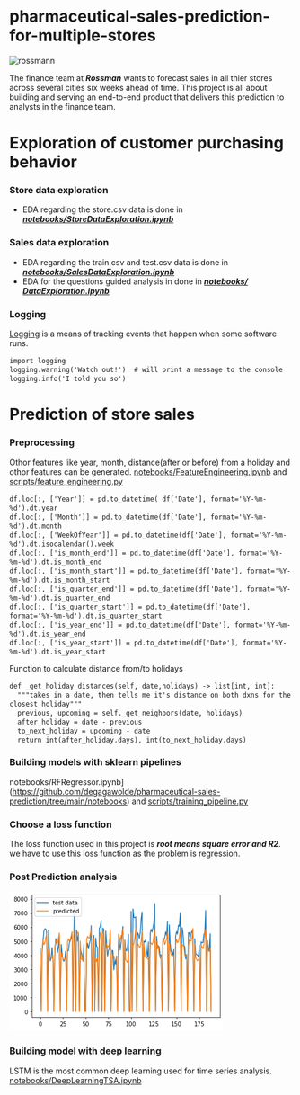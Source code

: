 # pharmaceutical-sales-prediction-for-multiple-stores
![rossmann](https://searchlogovector.com/wp-content/uploads/2020/04/rossmann-mein-drogeriemarkt-logo-vector.png)

The finance team at ***Rossman*** wants to forecast sales in all thier stores across several cities six weeks ahead of time. This project is all about building and serving an end-to-end product that delivers this prediction to analysts in the finance team.

# Exploration of customer purchasing behavior
### Store data exploration
- EDA regarding the store.csv data is done in [***notebooks/StoreDataExploration.ipynb***](https://github.com/degagawolde/pharmaceutical-sales-prediction/tree/main/notebooks)
### Sales data exploration
- EDA regarding the train.csv and test.csv data is done in [***notebooks/SalesDataExploration.ipynb***](https://github.com/degagawolde/pharmaceutical-sales-prediction/tree/main/notebooks)
- EDA for the questions guided analysis in done in [***notebooks/ DataExploration.ipynb***](https://github.com/degagawolde/pharmaceutical-sales-prediction/tree/main/notebooks)
### Logging
[Logging](https://docs.python.org/3/howto/logging.html) is a means of tracking events that happen when some software runs.
```
import logging
logging.warning('Watch out!')  # will print a message to the console
logging.info('I told you so')
```
# Prediction of store sales
### Preprocessing
Othor features like year, month, distance(after or before) from a holiday and othor features can be generated. [notebooks/FeatureEngineering.ipynb](https://github.com/degagawolde/pharmaceutical-sales-prediction/tree/main/notebooks) and [scripts/feature_engineering.py](https://github.com/degagawolde/pharmaceutical-sales-prediction/tree/main/scripts)
```
df.loc[:, ['Year']] = pd.to_datetime( df['Date'], format='%Y-%m-%d').dt.year
df.loc[:, ['Month']] = pd.to_datetime(df['Date'], format='%Y-%m-%d').dt.month
df.loc[:, ['WeekOfYear']] = pd.to_datetime(df['Date'], format='%Y-%m-%d').dt.isocalendar().week
df.loc[:, ['is_month_end']] = pd.to_datetime(df['Date'], format='%Y-%m-%d').dt.is_month_end
df.loc[:, ['is_month_start']] = pd.to_datetime(df['Date'], format='%Y-%m-%d').dt.is_month_start
df.loc[:, ['is_quarter_end']] = pd.to_datetime(df['Date'], format='%Y-%m-%d').dt.is_quarter_end
df.loc[:, ['is_quarter_start']] = pd.to_datetime(df['Date'], format='%Y-%m-%d').dt.is_quarter_start
df.loc[:, ['is_year_end']] = pd.to_datetime(df['Date'], format='%Y-%m-%d').dt.is_year_end
df.loc[:, ['is_year_start']] = pd.to_datetime(df['Date'], format='%Y-%m-%d').dt.is_year_start     
```
Function to calculate distance from/to holidays
```
def _get_holiday_distances(self, date,holidays) -> list[int, int]:
  """takes in a date, then tells me it's distance on both dxns for the closest holiday"""
  previous, upcoming = self._get_neighbors(date, holidays)
  after_holiday = date - previous
  to_next_holiday = upcoming - date
  return int(after_holiday.days), int(to_next_holiday.days)
```
### Building models with sklearn pipelines
notebooks/RFRegressor.ipynb](https://github.com/degagawolde/pharmaceutical-sales-prediction/tree/main/notebooks) and [scripts/training_pipeline.py](https://github.com/degagawolde/pharmaceutical-sales-prediction/tree/main/scripts)
### Choose a loss function
The loss function used in this project is ***root means square error and R2***. we have to use this loss function as the problem is regression.
### Post Prediction analysis
![predictino](https://github.com/degagawolde/pharmaceutical-sales-prediction/blob/main/images/postprediction.png)

### Building model with deep learning 
LSTM is the most common deep learning used for time series analysis. [notebooks/DeepLearningTSA.ipynb]((https://github.com/degagawolde/pharmaceutical-sales-prediction/tree/main/notebooks))
